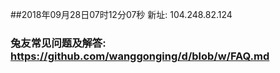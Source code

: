 ##2018年09月28日07时12分07秒 新址: 104.248.82.124
### 兔友常见问题及解答: https://github.com/wanggonging/d/blob/w/FAQ.md
